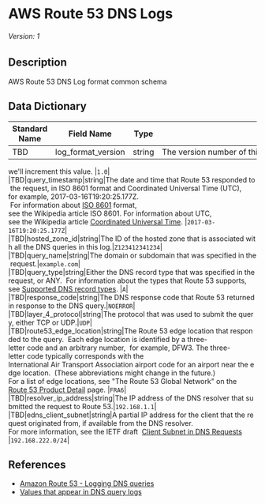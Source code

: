 # AWS Route 53 DNS Logs
###### Version: 1

## Description
AWS Route 53 DNS Log format common schema

## Data Dictionary
|Standard Name|Field Name|Type|Description|Sample Value|
|---|---|---|---|---|
|TBD|log_format_version|string|The version number of this query log. If we add fields to the log or change the format of existing fields, 
we'll increment this value.
|`1.0`|
|TBD|query_timestamp|string|The date and time that Route 53 responded to the request, in ISO 8601 format and Coordinated Universal Time (UTC), 
for example, 2017-03-16T19:20:25.177Z. <br> For information about [ISO 8601](https://en.wikipedia.org/wiki/ISO_8601) format, 
see the Wikipedia article ISO 8601. For information about UTC, 
see the Wikipedia article [Coordinated Universal Time](https://en.wikipedia.org/wiki/Coordinated_Universal_Time).
|`2017-03-16T19:20:25.177Z`|
|TBD|hosted_zone_id|string|The ID of the hosted zone that is associated with all the DNS queries in this log.|`Z123412341234`|
|TBD|query_name|string|The domain or subdomain that was specified in the request.|`example.com`|
|TBD|query_type|string|Either the DNS record type that was specified in the request, or ANY. 
For information about the types that Route 53 supports, 
see [Supported DNS record types](https://docs.aws.amazon.com/Route53/latest/DeveloperGuide/ResourceRecordTypes.html).
|`A`|
|TBD|response_code|string|The DNS response code that Route 53 returned in response to the DNS query.|`NOERROR`|
|TBD|layer_4_protocol|string|The protocol that was used to submit the query, either TCP or UDP.|`UDP`|
|TBD|route53_edge_location|string|The Route 53 edge location that responded to the query. 
Each edge location is identified by a three-letter code and an arbitrary number, 
for example, DFW3. The three-letter code typically corresponds with the 
International Air Transport Association airport code for an airport near the edge location. 
(These abbreviations might change in the future.) 
For a list of edge locations, see "The Route 53 Global Network" on the 
[Route 53 Product Detail](https://aws.amazon.com/route53/details/) page.
|`FRA6`|
|TBD|resolver_ip_address|string|The IP address of the DNS resolver that submitted the request to Route 53.|`192.168.1.1`|
|TBD|edns_client_subnet|string|A partial IP address for the client that the request originated from, if available from the DNS resolver.
For more information, see the IETF draft 
[Client Subnet in DNS Requests](https://tools.ietf.org/html/draft-ietf-dnsop-edns-client-subnet-08)
|`192.168.222.0/24`|

## References
* [Amazon Route 53 - Logging DNS queries](https://docs.aws.amazon.com/Route53/latest/DeveloperGuide/query-logs.html)
* [Values that appear in DNS query logs](https://docs.aws.amazon.com/Route53/latest/DeveloperGuide/query-logs.html#query-logs-format)
